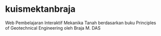# kuismektanbraja
Web Pembelajaran Interaktif Mekanika Tanah berdasarkan buku Principles of Geotechnical Engineering oleh Braja M. DAS 
